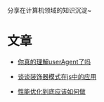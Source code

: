 

分享在计算机领域的知识沉淀~

# 文章

- [你真的理解userAgent了吗](https://github.com/rosefang/articles/blob/master/%E4%BD%A0%E7%9C%9F%E7%9A%84%E7%90%86%E8%A7%A3userAgent%E4%BA%86%E5%90%97.md)
- [谈谈装饰器模式在js中的应用](https://github.com/rosefang/articles/blob/master/%E8%B0%88%E8%B0%88%E8%A3%85%E9%A5%B0%E5%99%A8%E6%A8%A1%E5%BC%8F%E5%9C%A8js%E4%B8%AD%E7%9A%84%E5%BA%94%E7%94%A8.md)

- [性能优化到底应该如何做](https://github.com/rosefang/web-performance/blob/master/%E6%80%A7%E8%83%BD%E4%BC%98%E5%8C%96/%E6%80%A7%E8%83%BD%E4%BC%98%E5%8C%96%E5%88%B0%E5%BA%95%E5%BA%94%E8%AF%A5%E5%A6%82%E4%BD%95%E5%81%9A.md)

